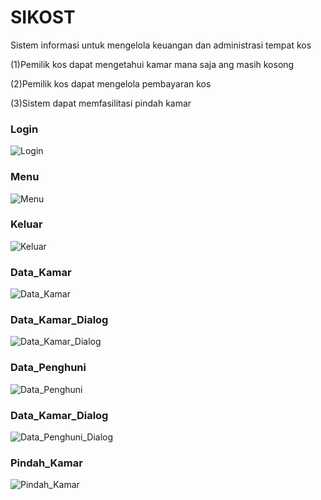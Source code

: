 # SIKOST

Sistem informasi untuk mengelola keuangan dan administrasi tempat kos

(1)Pemilik kos dapat mengetahui kamar mana saja ang masih kosong

(2)Pemilik kos dapat mengelola pembayaran kos

(3)Sistem dapat memfasilitasi pindah kamar

### Login
![Login](https://github.com/dzakybd/SIKOST/blob/master/Dokumentasi-v1/Screenshot-v1/Login.png?raw=true)

### Menu
![Menu](https://github.com/dzakybd/SIKOST/blob/master/Dokumentasi-v1/Screenshot-v1/Menu.png?raw=true)

### Keluar
![Keluar](https://github.com/dzakybd/SIKOST/blob/master/Dokumentasi-v1/Screenshot-v1/Menu.png?raw=true)

### Data_Kamar
![Data_Kamar](https://github.com/dzakybd/SIKOST/blob/master/Dokumentasi-v1/Screenshot-v1/Data_Kamar.png?raw=true)

### Data_Kamar_Dialog
![Data_Kamar_Dialog](https://github.com/dzakybd/SIKOST/blob/master/Dokumentasi-v1/Screenshot-v1/Data_Kamar_Dialog.png?raw=true)

### Data_Penghuni
![Data_Penghuni](https://github.com/dzakybd/SIKOST/blob/master/Dokumentasi-v1/Screenshot-v1/Data_Penghuni.png?raw=true)

### Data_Kamar_Dialog
![Data_Penghuni_Dialog](https://github.com/dzakybd/SIKOST/blob/master/Dokumentasi-v1/Screenshot-v1/Data_Penghuni_Dialog.png?raw=true)

### Pindah_Kamar
![Pindah_Kamar](https://github.com/dzakybd/SIKOST/blob/master/Dokumentasi-v1/Screenshot-v1/Pindah_Kamar.png?raw=true)
